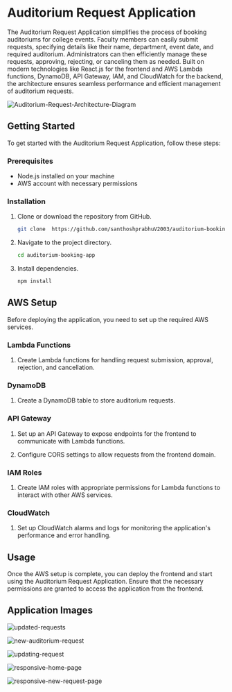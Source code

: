 # Auditorium Request Application

The Auditorium Request Application simplifies the process of booking auditoriums for college events. Faculty members can easily submit requests, specifying details like their name, department, event date, and required auditorium. Administrators can then efficiently manage these requests, approving, rejecting, or canceling them as needed. Built on modern technologies like React.js for the frontend and AWS Lambda functions, DynamoDB, API Gateway, IAM, and CloudWatch for the backend, the architecture ensures seamless performance and efficient management of auditorium requests.

![Auditorium-Request-Architecture-Diagram](https://github.com/santhoshprabhuV2003/auditorium-booking-app/assets/138225962/c147ee90-d2ea-4805-9e62-37b8158c5a5f)

## Getting Started

To get started with the Auditorium Request Application, follow these steps:

### Prerequisites

- Node.js installed on your machine
- AWS account with necessary permissions

### Installation

1. Clone or download the repository from GitHub.

    ```bash
    git clone  https://github.com/santhoshprabhuV2003/auditorium-booking-app
    ```

2. Navigate to the project directory.

    ```bash
    cd auditorium-booking-app
    ```

3. Install dependencies.

    ```bash
    npm install
    ```

## AWS Setup

Before deploying the application, you need to set up the required AWS services.

### Lambda Functions

1. Create Lambda functions for handling request submission, approval, rejection, and cancellation.

### DynamoDB

1. Create a DynamoDB table to store auditorium requests.

### API Gateway

1. Set up an API Gateway to expose endpoints for the frontend to communicate with Lambda functions.

2. Configure CORS settings to allow requests from the frontend domain.

### IAM Roles

1. Create IAM roles with appropriate permissions for Lambda functions to interact with other AWS services.

### CloudWatch

1. Set up CloudWatch alarms and logs for monitoring the application's performance and error handling.

## Usage

Once the AWS setup is complete, you can deploy the frontend and start using the Auditorium Request Application. Ensure that the necessary permissions are granted to access the application from the frontend.

## Application Images

![updated-requests](https://github.com/santhoshprabhuV2003/auditorium-booking-app/assets/138225962/7758e773-5883-44ad-8112-711802e82016)

![new-auditorium-request](https://github.com/santhoshprabhuV2003/auditorium-booking-app/assets/138225962/b72eba55-a203-473a-bd24-84de83fcd9fb)

![updating-request](https://github.com/santhoshprabhuV2003/auditorium-booking-app/assets/138225962/07725014-24e6-421a-bb72-26974e01dd42)

![responsive-home-page](https://github.com/santhoshprabhuV2003/auditorium-booking-app/assets/138225962/7c7df32a-91a2-4f40-8293-11dc2532cafa)

![responsive-new-request-page](https://github.com/santhoshprabhuV2003/auditorium-booking-app/assets/138225962/f3e9a32c-7088-4747-9325-4da65d6fd37b)
